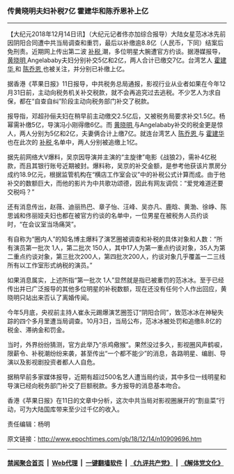 ### 传黄晓明夫妇补税7亿 霍建华和陈乔恩补上亿
------------------------

<p>
 【大纪元2018年12月14日讯】（大纪元记者佟亦加综合报导）大陆女星范冰冰先前因阴阳合同遭中共当局调查和重罚，最后以补缴逾8.8亿（人民币，下同）结案后免刑责。近期网上传出第二波
 <a href="http://www.epochtimes.com/gb/tag/%E8%A1%A5%E7%A8%8E.html">
  补税
 </a>
 潮，多位明星大腕遭官方约谈。据港媒报导，
 <a href="http://www.epochtimes.com/gb/tag/%E9%BB%84%E6%99%93%E6%98%8E.html">
  黄晓明
 </a>
 Angelababy夫妇分别补交5亿和2亿，两人合计已缴交7亿。台湾艺人
 <a href="http://www.epochtimes.com/gb/tag/%E9%9C%8D%E5%BB%BA%E5%8D%8E.html">
  霍建华
 </a>
 和
 <a href="http://www.epochtimes.com/gb/tag/%E9%99%88%E4%B9%94%E6%81%A9.html">
  陈乔恩
 </a>
 也被关注，并分别已补缴上亿。
</p>
<p>
 据香港《苹果日报》11日报导，中共税务总局通报，影视行业从业者如果在今年12月31日前，主动向税务机关补交税款，就不会再追究过去逃税。不少艺人为求自保，都在“自查自纠”阶段主动向税务部门补交了税款。
</p>
<p>
 报导指，邓超孙俪夫妇在稍早前主动缴交2.5亿后，又被税务局要求补交1.5亿。杨幂需补缴5亿，导演冯小刚得缴6亿。而
 <a href="http://www.epochtimes.com/gb/tag/%E9%BB%84%E6%99%93%E6%98%8E.html">
  黄晓明
 </a>
 与Angelababy补交的税金更是惊人，两人分别为5亿和2亿，夫妻俩合计上缴7亿。就连台湾艺人
 <a href="http://www.epochtimes.com/gb/tag/%E9%99%88%E4%B9%94%E6%81%A9.html">
  陈乔恩
 </a>
 与
 <a href="http://www.epochtimes.com/gb/tag/%E9%9C%8D%E5%BB%BA%E5%8D%8E.html">
  霍建华
 </a>
 也在此次的
 <a href="http://www.epochtimes.com/gb/tag/%E8%A1%A5%E7%A8%8E.html">
  补税
 </a>
 名单中，两人分别被追缴上1亿。
</p>
<p>
 据先前网络大V爆料，吴京因导演并主演的“主旋律”电影《战狼2》，需补4亿税款，而且其银行账号近期被封。爆料称，吴京的补交金额，是参考他获该片票房分成约18.9亿元，根据监管机构在“横店工作室会议”中的补税公式计算而成。由于他补交的数额巨大，而他的影片为中共歌功颂德，因此有网友调侃：“爱党难道还要交税吗？”
</p>
<p>
 还有消息传出，赵薇、迪丽热巴、章子怡、汪峰、吴亦凡、鹿晗、黄渤、徐峥、陈思诚和佟丽娅夫妇也都在被官方约谈的名单中，一位男星在被税务人员约谈时，“在会议室当场痛哭”。
</p>
<p>
 有自称为“圈内人”的知名博主爆料了演艺圈被调查和补税的具体对象和人数：“所有演员第一批次 1人，第二批次 150人，其中17人为第一重点约谈对象，35人为第二重点约谈对象，第三批次200人，第四批次200人，约谈对象几乎覆盖一二三线所有以工作室形式纳税的演员。”
</p>
<p>
 如果消息属实，上述所指“第一批次 1人”显然就是指已被重罚的范冰冰。至于已经传出并已广泛报导的其他多位明星的补税数额，现在还没有任何个人作出回应，黄晓明只站出来否认了离婚传闻。
</p>
<p>
 今年5月底，央视前主持人崔永元踢爆演艺圈签订“阴阳合同”，致范冰冰在神秘失踪的四个多月里遭当局调查。10月3日，当局公布，范冰冰被处罚和追缴8.8亿的税金、滞纳金和罚金。
</p>
<p>
 当时，外界纷纷猜测，官方此举乃“杀鸡儆猴”。果然没过多久，影视圈风声鹤唳，限薪令、补税潮纷纷来袭，甚至传出“一个都不能少”的消息，各路明星、编剧、导演以及影视剧投资者都人人自危。
</p>
<p>
 据稍早前多家媒体报导，近期有超过500名艺人遭当局约谈，其中多位一线明星和导演已经向税务部门补交了巨额税款。多方报导的消息基本吻合。
</p>
<p>
 香港《苹果日报》在11日的文章中分析，这次中共当局对影视圈展开的“割韭菜”行动，可为大陆国库带来至少过千亿的收入。
</p>
<p>
 责任编辑：杨明
</p>

原文链接：http://www.epochtimes.com/gb/18/12/14/n10909696.htm


------------------------
#### [禁闻聚合首页](https://github.com/gfw-breaker/banned-news/blob/master/README.md) &nbsp;|&nbsp; [Web代理](https://github.com/gfw-breaker/open-proxy/blob/master/README.md) &nbsp;|&nbsp; [一键翻墙软件](https://github.com/gfw-breaker/nogfw/blob/master/README.md) &nbsp;|&nbsp; [《九评共产党》](https://github.com/gfw-breaker/9ping.md/blob/master/README.md#九评之一评共产党是什么) &nbsp;|&nbsp; [《解体党文化》](https://github.com/gfw-breaker/jtdwh.md/blob/master/README.md#绪论)